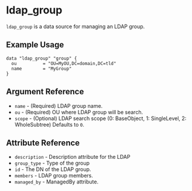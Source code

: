 # ldap_group

`ldap_group` is a data source for managing an LDAP group.

## Example Usage

```hcl
data "ldap_group" "group" {
  ou          = "OU=MyOU,DC=domain,DC=tld"
  name        = "MyGroup"
}
```

## Argument Reference

* `name` - (Required) LDAP group name.
* `ou` - (Required) OU where LDAP group will be search.
* `scope` - (Optional) LDAP search scope (0: BaseObject, 1: SingleLevel, 2: WholeSubtree) Defaults to `0`.

## Attribute Reference

* `description` - Description attribute for the LDAP
* `group_type` - Type of the group
* `id` - The DN of the LDAP group.
* `members` - LDAP group members.
* `managed_by` - ManagedBy attribute.